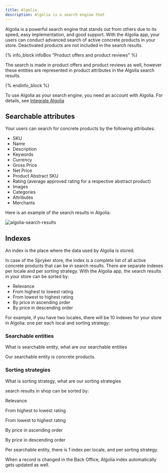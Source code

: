 ```yaml
---
title: Algolia
description: Algolia is a search engine that 
---
```


Algolia is a powerful search engine that stands out from others due to its speed, easy implementation, and good support. With the Algolia app, your users can conduct advanced search of active concrete products in your store. Deactivated products are not included in the search results.

{% info_block infoBox "Product offers and product reviews" %}

The search is made in product offers and product reviews as well, however these entities are represented in product attributes in the Algolia search results.

{% endinfo_block %}

To use Algolia as your search engine, you need an account with Algolia. For details, see [Integrate Algolia](/docs/pbc/all/search/integrate-algolia.html)

## Searchable attributes

Your users can search for concrete products by the following attributes:

- SKU
- Name
- Description
- Keywords
- Currency
- Gross Price
- Net Price
- Product Abstract SKU
- Rating (average approved rating for a respective abstract product)
- Images
- Categories
- Attributes
- Merchants

Here is an example of the search results in Algolia:

![algolia-search-results](https://spryker.s3.eu-central-1.amazonaws.com/docs/pbc/all/search/algolia/algolia-search-results.png)

## Indexes

An index is the place where the data used by Algolia is stored.

In case of the Spryker store, the index is a complete list of all active concrete products that can be in search results.
There are separate indexes per locale and per sorting strategy. With the Algolia app, the search results in your store can be sorted by:

- Relevance
- From highest to lowest rating
- From lowest to highest rating
- By price in ascending order
- By price in descending order

For example, if you have two locales, there will be 10 indexes for your store in Algolia: one per each local and sorting strategy:

### Searchable entities
What is searchable entity, what are our searchable entities

Our searchable entity is concrete products.



### Sorting strategies
What is sorting strategy, what are our sorting strategies

search results in shop can be sorted by:

Relevance

From highest to lowest rating

From lowest to highest rating

By price in ascending order

By price in descending order

Per searchable entity, there is 1 index per locale, and per sorting strategy.

When a record is changed in the Back Office, Algolia index automatically gets updated as well.